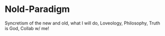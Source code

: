 # Nold-Paradigm
Syncretism of the new and old, what I will do, Loveology, Philosophy, Truth is God, Collab w/ me!
